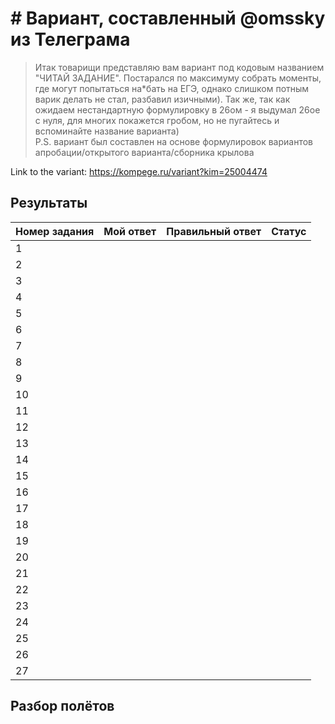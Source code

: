 # # Вариант, составленный @omssky из Телеграма

> Итак товарищи представляю вам вариант под кодовым названием "ЧИТАЙ ЗАДАНИЕ". Постарался по максимуму собрать моменты, где могут попытаться на*бать на ЕГЭ, однако слишком потным варик делать не стал, разбавил изичными). Так же, так как ожидаем нестандартную формулировку в 26ом - я выдумал 26ое с нуля, для многих покажется гробом, но не пугайтесь и вспоминайте название варианта)  
> P.S. вариант был составлен на основе формулировок вариантов апробации/открытого варианта/сборника крылова

Link to the variant: https://kompege.ru/variant?kim=25004474

## Результаты
| Номер задания | Мой ответ | Правильный ответ | Статус |
|:--|:--|:--|:--|
| 1 |  |  |  |
| 2 |  |  |  |
| 3 |  |  |  |
| 4 |  |  |  |
| 5 |  |  |  |
| 6 |  |  |  |
| 7 |  |  |  |
| 8 |  |  |  |
| 9 |  |  |  |
| 10 |  |  |  |
| 11 |  |  |  |
| 12 |  |  |  |
| 13 |  |  |  |
| 14 |  |  |  |
| 15 |  |  |  |
| 16 |  |  |  |
| 17 |  |  |  |
| 18 |  |  |  |
| 19 |  |  |  |
| 20 |  |  |  |
| 21 |  |  |  |
| 22 |  |  |  |
| 23 |  |  |  |
| 24 |  |  |  |
| 25 |  |  |  |
| 26 |  |  |  |
| 27 |  |  |  |

## Разбор полётов

